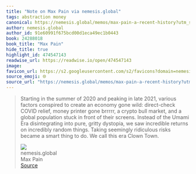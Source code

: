 ```yaml
---
title: "Note on Max Pain via nemesis.global"
tags: abstraction money
canonical: https://nemesis.global/memos/max-pain-a-recent-history?utm_source=substack&utm_medium=email
author: nemesis.global
author_id: 91e60991f675bcd00d1eca49ec1b0443
book: 24288018
book_title: "Max Pain"
hide_title: true
highlight_id: 474547143
readwise_url: https://readwise.io/open/474547143
image: 
favicon_url: https://s2.googleusercontent.com/s2/favicons?domain=nemesis.global
source_emoji: 🌐
source_url: "https://nemesis.global/memos/max-pain-a-recent-history?utm_source=substack&utm_medium=email#:~:text=Starting%20in%20the,era%20Clown%20Town."
---
```


> Starting in the summer of 2020 and peaking in late 2021, various factors conspired to create an economy gone wild: direct-check COVID relief, money printer gone brrrrr, a crypto bull market, and a global population stuck in front of their screens. Instead of the Umami Era disintegrating into pure, gritty dystopia, we saw incredible returns on incredibly random things. Taking seemingly ridiculous risks became a smart thing to do. We call this era Clown Town.
> <div class="quoteback-footer"><div class="quoteback-avatar"><img class="mini-favicon" src="https://s2.googleusercontent.com/s2/favicons?domain=nemesis.global"></div><div class="quoteback-metadata"><div class="metadata-inner"><span style="display:none">FROM:</span><div aria-label="nemesis.global" class="quoteback-author"> nemesis.global</div><div aria-label="Max Pain" class="quoteback-title"> Max Pain</div></div></div><div class="quoteback-backlink"><a target="_blank" aria-label="go to the full text of this quotation" rel="noopener" href="https://nemesis.global/memos/max-pain-a-recent-history?utm_source=substack&utm_medium=email#:~:text=Starting%20in%20the,era%20Clown%20Town." class="quoteback-arrow"> Source</a></div></div>